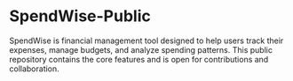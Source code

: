 # SpendWise-Public
SpendWise is financial management tool designed to help users track their expenses, manage budgets, and analyze spending patterns. This public repository contains the core features and is open for contributions and collaboration.
